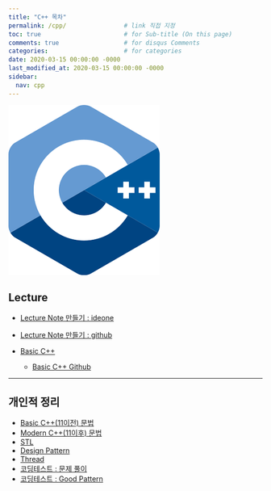 ```yaml
---
title: "C++ 목차"
permalink: /cpp/                # link 직접 지정
toc: true                       # for Sub-title (On this page)
comments: true                  # for disqus Comments
categories:                     # for categories
date: 2020-03-15 00:00:00 -0000
last_modified_at: 2020-03-15 00:00:00 -0000
sidebar:
  nav: cpp
---
```


![](/file/image/cpp-main.jpg)

## Lecture

* [Lecture Note 만들기 : ideone](/lecturenote-ideone/)
* [Lecture Note 만들기 : github]()

* [Basic C++](/cpp/lecture/basic/)
  * [Basic C++ Github](https://github.com/GoodayTH/cpp_lecture)

---

## 개인적 정리

* [Basic C++(11이전) 문법](/cpp/basic/)
* [Modern C++(11이후) 문법](/cpp/modern/)
* [STL](/cpp/stl/)
* [Design Pattern](/cpp/desing-pattern/)
* [Thread](/cpp/thread/)
* [코딩테스트 : 문제 풀이](/cpp/quize/)
* [코딩테스트 : Good Pattern](/cpp/good-pattern/)